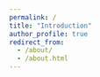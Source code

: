 ```yaml
---
permalink: /
title: "Introduction"
author_profile: true
redirect_from: 
  - /about/
  - /about.html
---
```


